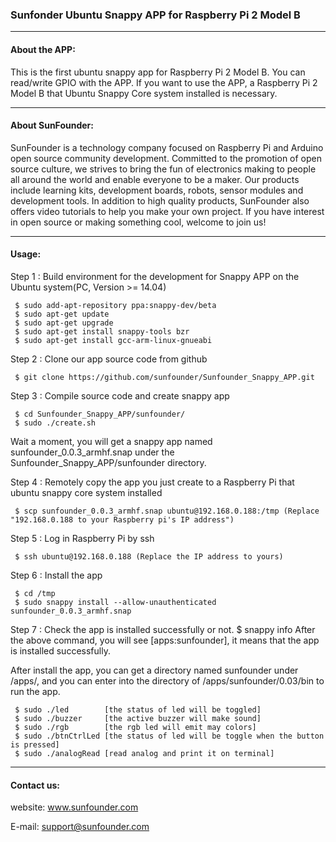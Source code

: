### Sunfonder Ubuntu Snappy APP for Raspberry Pi 2 Model B
----------------------------------------------------------------------

#### About the APP:
This is the first ubuntu snappy app for Raspberry Pi 2 Model B. 
You can read/write GPIO with the APP. If you want to use the APP, a Raspberry Pi 2 Model B that Ubuntu Snappy Core system installed is necessary.

-----------------------------------------------------------------------
#### About SunFounder:
SunFounder is a technology company focused on Raspberry Pi and Arduino open source community development. Committed to the promotion of open source culture, we strives to bring the fun of electronics making to people all around the world and enable everyone to be a maker. Our products include learning kits, development boards, robots, sensor modules and development tools. In addition to high quality products, SunFounder also offers video tutorials to help you make your own project. If you have interest in open source or making something cool, welcome to join us!

-----------------------------------------------------------------------
#### Usage:
Step 1 : Build environment for the development for Snappy APP on the Ubuntu system(PC, Version >= 14.04)

	 $ sudo add-apt-repository ppa:snappy-dev/beta
	 $ sudo apt-get update
	 $ sudo apt-get upgrade
	 $ sudo apt-get install snappy-tools bzr
	 $ sudo apt-get install gcc-arm-linux-gnueabi

Step 2 : Clone our app source code from github

	 $ git clone https://github.com/sunfounder/Sunfounder_Snappy_APP.git

Step 3 : Compile source code and create snappy app

	 $ cd Sunfounder_Snappy_APP/sunfounder/
	 $ sudo ./create.sh

Wait a moment, you will get a snappy app named sunfounder_0.0.3_armhf.snap under the Sunfounder_Snappy_APP/sunfounder directory.

Step 4 : Remotely copy the app you just create to a Raspberry Pi that ubuntu snappy core system installed

	 $ scp sunfounder_0.0.3_armhf.snap ubuntu@192.168.0.188:/tmp (Replace "192.168.0.188 to your Raspberry pi's IP address")

Step 5 : Log in Raspberry Pi by ssh
	
	 $ ssh ubuntu@192.168.0.188 (Replace the IP address to yours)

Step 6 : Install the app

	 $ cd /tmp
	 $ sudo snappy install --allow-unauthenticated sunfounder_0.0.3_armhf.snap

Step 7 : Check the app is installed successfully or not.
	 $ snappy info
After the above command, you will see [apps:sunfounder], it	means that the app is installed successfully.

After install the app, you can get a directory named sunfounder under /apps/, and you can enter into the directory of /apps/sunfounder/0.03/bin to run the app.

	 $ sudo ./led        [the status of led will be toggled]
	 $ sudo ./buzzer     [the active buzzer will make sound]
	 $ sudo ./rgb        [the rgb led will emit may colors]
	 $ sudo ./btnCtrlLed [the status of led will be toggle when the button is pressed]
	 $ sudo ./analogRead [read analog and print it on terminal] 

----------------------------------------------------------------------------
#### Contact us:
website: www.sunfounder.com

E-mail: support@sunfounder.com
